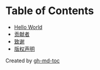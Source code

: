 
Table of Contents
=================

   * [Hello World](#hello-world)
   * [贡献者](#贡献者)
   * [致谢](#致谢)
   * [版权声明](#版权声明)

Created by [gh-md-toc](https://github.com/ekalinin/github-markdown-toc)
